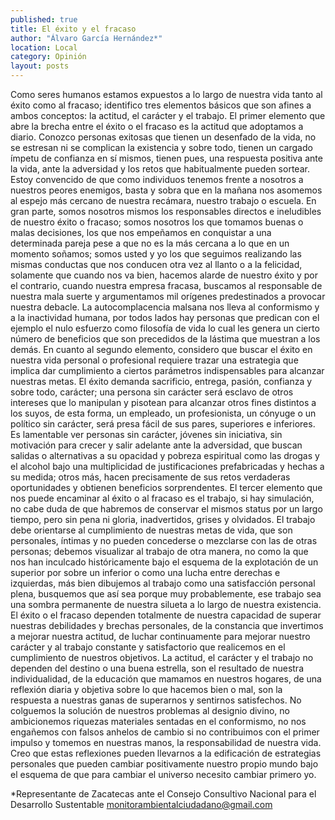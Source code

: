 ```yaml
---
published: true
title: El éxito y el fracaso
author: "Álvaro García Hernández*"
location: Local
category: Opinión
layout: posts
---
```


Como seres humanos estamos expuestos a lo largo de nuestra vida tanto al éxito como al fracaso; identifico tres elementos básicos que son afines a ambos conceptos: la actitud, el carácter y el trabajo. El primer elemento que abre la brecha entre el éxito o el fracaso es la actitud que adoptamos a diario. Conozco personas exitosas que tienen un desenfado de la vida, no se estresan ni se complican la existencia y sobre todo, tienen un cargado ímpetu de confianza en sí mismos, tienen pues, una respuesta positiva ante la vida, ante la adversidad y los retos que habitualmente pueden sortear. Estoy convencido de que como individuos tenemos frente a nosotros a nuestros peores enemigos, basta y sobra que en la mañana nos asomemos al espejo más cercano de nuestra recámara, nuestro trabajo o escuela. En gran parte, somos nosotros mismos los responsables directos e ineludibles de nuestro éxito o fracaso; somos nosotros los que tomamos buenas o malas decisiones, los que nos empeñamos en conquistar a una determinada pareja pese a que no es la más cercana a lo que en un momento soñamos; somos usted y yo los que seguimos realizando las mismas conductas que nos conducen otra vez al llanto o a la felicidad, solamente que cuando nos va bien, hacemos alarde de nuestro éxito y por el contrario, cuando nuestra empresa fracasa, buscamos al responsable de nuestra mala suerte y argumentamos mil orígenes predestinados a provocar nuestra debacle. La autocomplacencia malsana nos lleva al conformismo y a la inactividad humana, por todos lados hay personas que predican con el ejemplo el nulo esfuerzo como filosofía de vida lo cual les genera un cierto número de beneficios que son precedidos de la lástima que muestran a los demás. En cuanto al segundo elemento, considero que buscar el éxito en nuestra vida personal o profesional requiere trazar una estrategia que implica dar cumplimiento a ciertos parámetros indispensables para alcanzar nuestras metas. El éxito demanda sacrificio, entrega, pasión, confianza y sobre todo, carácter; una persona sin carácter será esclavo de otros intereses que lo manipulan y pisotean para alcanzar otros fines distintos a los suyos, de esta forma, un empleado, un profesionista, un cónyuge o un político sin carácter, será presa fácil de sus pares, superiores e inferiores. Es lamentable ver personas sin carácter, jóvenes sin iniciativa, sin motivación para crecer y salir adelante ante la adversidad, que buscan salidas o alternativas a su opacidad y pobreza espiritual como las drogas y el alcohol bajo una multiplicidad de justificaciones prefabricadas y hechas a su medida; otros más, hacen precisamente de sus retos verdaderas oportunidades y obtienen beneficios sorprendentes. El tercer elemento que nos puede encaminar al éxito o al fracaso es el trabajo, si hay simulación, no cabe duda de que habremos de conservar el mismos status por un largo tiempo, pero sin pena ni gloria, inadvertidos, grises y olvidados. El trabajo debe orientarse al cumplimiento de nuestras metas de vida, que son personales, íntimas y no pueden concederse o mezclarse con las de otras personas; debemos visualizar al trabajo de otra manera, no como la que nos han inculcado históricamente bajo el esquema de la explotación de un superior por sobre un inferior o como una lucha entre derechas e izquierdas, más bien dibujemos al trabajo como una satisfacción personal plena, busquemos que así sea porque muy probablemente, ese trabajo sea una sombra permanente de nuestra silueta a lo largo de nuestra existencia. El éxito o el fracaso dependen totalmente de nuestra capacidad de superar nuestras debilidades y brechas personales, de la constancia que invertimos a mejorar nuestra actitud, de luchar continuamente para mejorar nuestro carácter y al trabajo constante y satisfactorio que realicemos en el cumplimiento de nuestros objetivos. La actitud, el carácter y el trabajo no dependen del destino o una buena estrella, son el resultado de nuestra individualidad, de la educación que mamamos en nuestros hogares, de una reflexión diaria y objetiva sobre lo que hacemos bien o mal, son la respuesta a nuestras ganas de superarnos y sentirnos satisfechos. No colguemos la solución de nuestros problemas al designio divino, no ambicionemos riquezas materiales sentadas en el conformismo, no nos engañemos con falsos anhelos de cambio si no contribuimos con el primer impulso y tomemos en nuestras manos, la responsabilidad de nuestra vida. Creo que estas reflexiones pueden llevarnos a la edificación de estrategias personales que pueden cambiar positivamente nuestro propio mundo bajo el esquema de que para cambiar el universo necesito cambiar primero yo.

*Representante de Zacatecas ante el 
Consejo Consultivo Nacional para el Desarrollo Sustentable 
monitorambientalciudadano@gmail.com
